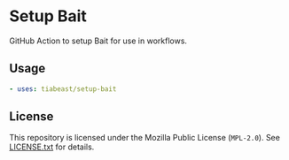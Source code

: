 # Setup Bait
GitHub Action to setup Bait for use in workflows.

## Usage
```yaml
- uses: tiabeast/setup-bait
```

## License
This repository is licensed under the Mozilla Public License (`MPL-2.0`).
See [LICENSE.txt](./LICENSE.txt) for details.
